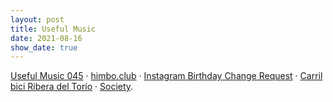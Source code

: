 ```yaml
---
layout: post
title: Useful Music
date: 2021-08-16
show_date: true
---
```

[Useful Music 045](https://soundcloud.com/cargocollective/useful-music-045) · [himbo.club](https://himbo.club) · [Instagram Birthday Change Request](https://twitter.com/javier/status/1427272960264577032) · [Carril bici Ribera del Torío](https://www.wikiloc.com/mountain-biking-trails/carril-bici-ribera-del-torio-19513515) · [Society](https://letterboxd.com/film/society).